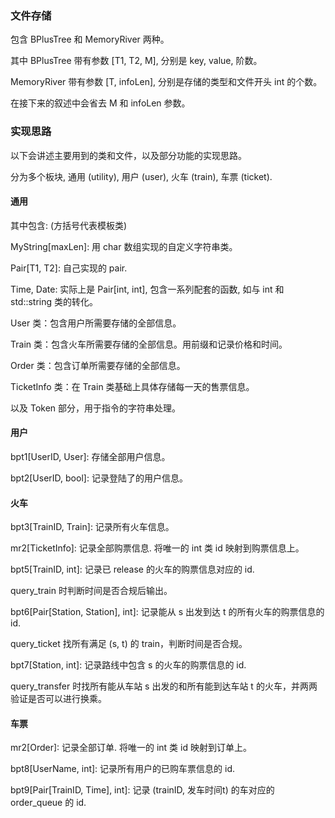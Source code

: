 ### 文件存储

包含 BPlusTree 和 MemoryRiver 两种。

其中 BPlusTree 带有参数 [T1, T2, M], 分别是 key, value, 阶数。

MemoryRiver 带有参数 [T, infoLen], 分别是存储的类型和文件开头 int 的个数。

在接下来的叙述中会省去 M 和 infoLen 参数。

### 实现思路

以下会讲述主要用到的类和文件，以及部分功能的实现思路。

分为多个板块, 通用 (utility), 用户 (user), 火车 (train), 车票 (ticket).

#### 通用

其中包含: (方括号代表模板类)

MyString[maxLen]: 用 char 数组实现的自定义字符串类。

Pair[T1, T2]: 自己实现的 pair.

Time, Date: 实际上是 Pair[int, int], 包含一系列配套的函数, 如与 int 和 std::string 类的转化。

User 类：包含用户所需要存储的全部信息。

Train 类：包含火车所需要存储的全部信息。用前缀和记录价格和时间。

Order 类：包含订单所需要存储的全部信息。

TicketInfo 类：在 Train 类基础上具体存储每一天的售票信息。

以及 Token 部分，用于指令的字符串处理。

#### 用户

bpt1[UserID, User]: 存储全部用户信息。

bpt2[UserID, bool]: 记录登陆了的用户信息。

#### 火车

bpt3[TrainID, Train]: 记录所有火车信息。

mr2[TicketInfo]: 记录全部购票信息. 将唯一的 int 类 id 映射到购票信息上。

bpt5[TrainID, int]: 记录已 release 的火车的购票信息对应的 id.

query_train 时判断时间是否合规后输出。

bpt6[Pair[Station, Station], int]: 记录能从 s 出发到达 t 的所有火车的购票信息的 id.

query_ticket 找所有满足 (s, t) 的 train，判断时间是否合规。

bpt7[Station, int]: 记录路线中包含 s 的火车的购票信息的 id.

query_transfer 时找所有能从车站 s 出发的和所有能到达车站 t 的火车，并两两验证是否可以进行换乘。

#### 车票

mr2[Order]: 记录全部订单. 将唯一的 int 类 id 映射到订单上。

bpt8[UserName, int]: 记录所有用户的已购车票信息的 id.

bpt9[Pair[TrainID, Time], int]: 记录 (trainID, 发车时间t) 的车对应的 order_queue 的 id.